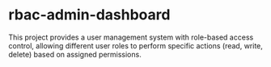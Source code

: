 # rbac-admin-dashboard
This project provides a user management system with role-based access control, allowing different user roles to perform specific actions (read, write, delete) based on assigned permissions.
